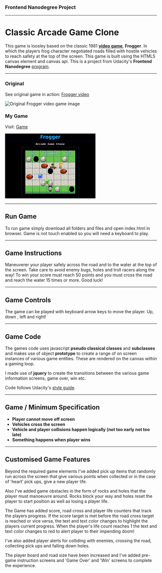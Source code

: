 ### Frontend Nanodegree Project
___

# Classic Arcade Game Clone

This game is loosley based on the classic 1981 [**video game**](https://en.wikipedia.org/wiki/Frogger), **Frogger**.  In which the players frog character negotiated roads filled with hostile vehicles to reach safety at the top of the screen.  This game is built using the HTML5 canvas element and canvas api.  This is a project from Udacity's **Frontend Nanodegree** [program](https://www.udacity.com/course/front-end-web-developer-nanodegree--nd001).
___


### Original

See original game in action: [Frogger video](https://www.youtube.com/watch?v=l9fO-YuWPSk)

![Original Frogger video game image](http://www.freegamesnews.com/en/wp-content/uploads/2007/12/frogger-300.png)

### My Game

Visit: [Game](https://dar77.github.io/arcade-game/)

![Frogger arcade game clone image](images/game-screen.jpg)
___


## Run Game

To run game simply download all folders and files and open index.html in browser. Game is not touch enabled so you will need a keyboard to play.
___


## Game Instructions

Maneuverer your player safely across the road and to the water at the top of the screen. Take care to avoid enemy bugs, holes and troll racers along the way! To win your score must reach 50 points and you must cross the road and reach the water 15 times or more. Good luck!

___


## Game Controls

The game can be played with keyboard arrow keys to move the player. Up, down , left and right!
___


## Game Code

The games code uses javascript **pseudo classical classes** and **subclasses** and makes use of object **prototype** to create a range of on screen instances of various game entities. These are rendered on the canvas within a gaming loop.

I made use of **jquery** to create the transitions between the various game information screens, game over, win etc.

Code follows Udacity's [style guide](http://udacity.github.io/frontend-nanodegree-styleguide/).
___


## Game / Minimum Specification
- **Player cannot move off screen**
- **Vehicles cross the screen**
- **Vehicle and player collisions happen logically (not too early not too late)**
- **Something happens when player wins**
___


## Customised Game Features

Beyond the required game elements I've added pick up items that randomly run across the screen that give various points when collected or in the case of 'heart' pick ups, give a new player life.

Also I've added game obstacles in the form of rocks and holes that the player must manoeuvre around.  Rocks block your way and holes reset the player to start position as well as losing a player life.

The Game has added score, road cross and player life counters that track the players progress.  If the score target is met before the road cross target is reached or vice versa, the text and text color changes to highlight the players current progress. When the player's life count reaches 1 the text and text color changes to red to alert player to their impending doom!

I've also added player alerts for colliding with enemies, crossing the road, collecting pick ups and falling down holes.

The player board and road size have been increased and I've added pre-game instruction screens and 'Game Over' and 'Win' screens to complete the experience.